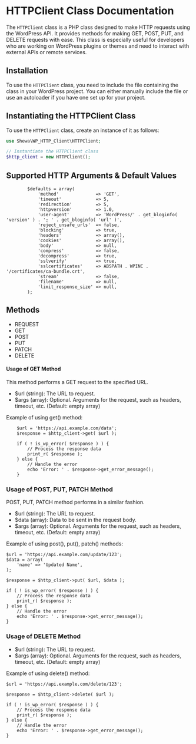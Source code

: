 # HTTPClient Class Documentation

The `HTTPClient` class is a PHP class designed to make HTTP requests using the WordPress API. It provides methods for making GET, POST, PUT, and DELETE requests with ease. This class is especially useful for developers who are working on WordPress plugins or themes and need to interact with external APIs or remote services.

## Installation

To use the `HTTPClient` class, you need to include the file containing the class in your WordPress project. You can either manually include the file or use an autoloader if you have one set up for your project.

## Instantiating the HTTPClient Class

To use the `HTTPClient` class, create an instance of it as follows:

```php
use Shewa\WP_HTTP_Client\HTTPClient;

// Instantiate the HTTPClient class
$http_client = new HTTPClient();
```

## Supported HTTP Arguments & Default Values

```
		$defaults = array(
			'method'              => 'GET',
			'timeout'             => 5,
			'redirection'         => 5,
			'httpversion'         => 1.0,
			'user-agent'          => 'WordPress/' . get_bloginfo( 'version' ) . '; ' . get_bloginfo( 'url' )',
			'reject_unsafe_urls'  => false,
			'blocking'            => true,
			'headers'             => array(),
			'cookies'             => array(),
			'body'                => null,
			'compress'            => false,
			'decompress'          => true,
			'sslverify'           => true,
			'sslcertificates'     => ABSPATH . WPINC . '/certificates/ca-bundle.crt',
			'stream'              => false,
			'filename'            => null,
			'limit_response_size' => null,
		);
```

## Methods
- REQUEST
- GET
- POST
- PUT
- PATCH
- DELETE

#### Usage of GET Method

This method performs a GET request to the specified URL.
- $url (string): The URL to request.
- $args (array): Optional. Arguments for the request, such as headers, timeout, etc. (Default: empty array)

Example of using get() method:
```
    $url = 'https://api.example.com/data';
    $response = $http_client->get( $url );

    if ( ! is_wp_error( $response ) ) {
        // Process the response data
        print_r( $response );
    } else {
        // Handle the error
        echo 'Error: ' . $response->get_error_message();
    }

```

### Usage of POST, PUT, PATCH Method

POST, PUT, PATCH method performs in a similar fashion.

- $url (string): The URL to request.
- $data (array): Data to be sent in the request body.
- $args (array): Optional. Arguments for the request, such as headers, timeout, etc. (Default: empty array)

Example of using post(), put(), patch() methods:
```
$url = 'https://api.example.com/update/123';
$data = array(
    'name' => 'Updated Name',
);

$response = $http_client->put( $url, $data );

if ( ! is_wp_error( $response ) ) {
    // Process the response data
    print_r( $response );
} else {
    // Handle the error
    echo 'Error: ' . $response->get_error_message();
}

```

### Usage of DELETE Method

- $url (string): The URL to request.
- $args (array): Optional. Arguments for the request, such as headers, timeout, etc. (Default: empty array)

Example of using delete() method:

```
$url = 'https://api.example.com/delete/123';

$response = $http_client->delete( $url );

if ( ! is_wp_error( $response ) ) {
    // Process the response data
    print_r( $response );
} else {
    // Handle the error
    echo 'Error: ' . $response->get_error_message();
}

```